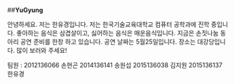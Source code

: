 ##**YuGyung**

안녕하세요. 저는 한유경입니다. 
저는 한국기술교육대학교 컴퓨터 공학과에 진학 중입니다. 좋아하는 음식은 삼겹살이고, 싫어하는 음식은 매운음식입니다.
지금은 손짓나눔 동아리 공연 준비를 한창 하고 있습니다.
공연 날짜는 5월25일입니다. 장소는 대강당입니다. 많이 보러와 주세요!

팀원 :
2012136066 손현곤
2014136141 송원섭
2015136038 김지원
2015136137 한유경
